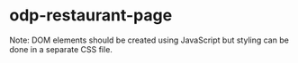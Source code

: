 # odp-restaurant-page

Note: DOM elements should be created using JavaScript but styling can be done in a separate CSS file.
